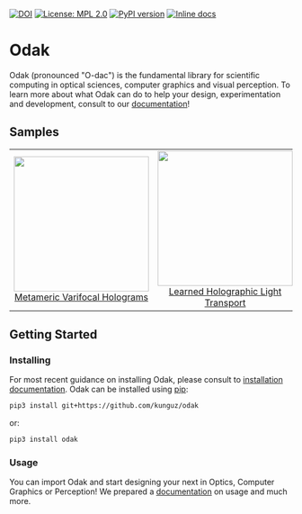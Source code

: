 [![DOI](https://zenodo.org/badge/3987171.svg)](https://zenodo.org/badge/latestdoi/3987171) 
[![License: MPL 2.0](https://img.shields.io/badge/License-MPL%202.0-brightgreen.svg)](https://opensource.org/licenses/MPL-2.0) 
[![PyPI version](https://badge.fury.io/py/odak.svg)](https://badge.fury.io/py/odak)
[![Inline docs](https://img.shields.io/readthedocs/odak)](https://kunguz.github.io/odak/)

# Odak
Odak (pronounced "O-dac") is the fundamental library for scientific computing in optical sciences, computer graphics and visual perception.
To learn more about what Odak can do to help your design, experimentation and development, consult to our [documentation](https://kunguz.github.io/odak/)!

## Samples

| | | |
|:-------------------------:|:-------------------------:|:-------------------------:|
|<img width="240" src="https://github.com/kunguz/odak/raw/master/media/metameric_varifocal_hologram.gif"> [Metameric Varifocal Holograms](https://github.com/complight/metameric_holography) | <img width="240" src="https://github.com/kunguz/odak/raw/master/media/learned_holographic_light_transport.gif">  [Learned Holographic Light Transport](https://github.com/complight/realistic_holography) | <img width="240" src="https://github.com/kunguz/odak/raw/master/media/phase_shifting_qwp.gif">  [Phase-shifting Trichromat Quadratic Phase Function](https://gist.github.com/kunguz/f9bcd8c72b4ef5e078dfb0a81b6806c5) |

## Getting Started

### Installing
For most recent guidance on installing Odak, please consult to [installation documentation](https://kunguz.github.io/odak/odak/installation/).
Odak can be installed using [pip](https://pypi.org/project/pip):

```bash
pip3 install git+https://github.com/kunguz/odak
```

or:

```bash
pip3 install odak
```

### Usage
You can import Odak and start designing your next in Optics, Computer Graphics or Perception! 
We prepared a [documentation](https://kunguz.github.io/odak) on usage and much more.

